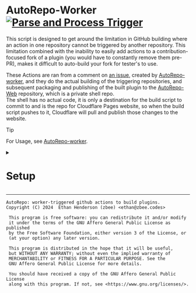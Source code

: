 # AutoRepo-Worker [![Parse and Process Trigger](https://github.com/Just-Some-Plugins/AutoRepo/actions/workflows/parse_trigger.yml/badge.svg)](https://github.com/Just-Some-Plugins/AutoRepo/actions/workflows/parse_trigger.yml)

This script is designed to get around the limitation in GitHub
building where an action in one repository cannot be
triggered by another repository.
This limitation combined with the inability to easily add
actions to a contribution-focused fork of a plugin (you would
have to constantly remove them pre-PR),
makes it difficult to auto-build your fork for tester's to use.

These Actions are ran from a comment on [an issue](https://github.com/Just-Some-Plugins/AutoRepo/issues/1),
created by [AutoRepo-worker](https://autorepo.justsome.site), and they do 
the actual building of the triggering repositories, and subsequent packaging and
publishing of the built plugin to the [AutoRepo-Web](https://autorepo.justsome.site/web)
repository, which is a private shell repo.\
The shell has no actual code, it is only a destination for the build script to commit
to and is the repo for Cloudflare Pages website, so when the build script pushes 
to it, Cloudflare will pull and publish those changes to the website.

> [!TIP]
> For Usage, see [AutoRepo-worker](https://autorepo.justsome.site).

<details><summary>

# Setup

</summary>

## Repository Secrets

These Actions Variables are required to be present on
AutoRepo, the repository that the worker is triggering builds on.

Setup under `Secrets and Variables` > `Actions` > `Secrets` in
the repository settings.

| Secret Name             | Value                                                          | PAT Link                                                         |
|-------------------------|----------------------------------------------------------------|------------------------------------------------------------------|
| BOT_READ_REPOS_TOKEN    | Fine-Grained PAT with Repository: Variables: Read, on AutoRepo | [->](https://github.com/settings/personal-access-tokens/3693504) |
| BOT_INVITE_ACCEPT_TOKEN | Classic PAT with the full repo scope                           | [->](https://github.com/settings/tokens/1683235558)              |

### Local Running

Local running of Actions is vital for development and testing, and the only real
way to do this is via [nektos/act](https://github.com/nektos/act).

It's sort of a hassle to set up, but that's made a LOT easier if done through the
[GitHub Local Actions VS Code Extension](https://marketplace.visualstudio.com/items?itemName=SanjulaGanepola.github-local-actions).
Just install that, and go through the Component Setup process (if you need help, 
go [here](https://sanjulaganepola.github.io/github-local-actions-docs/usage/components/)),
run the action once to get the prompts to finish your setup, and you'll be ready to
run the actions locally via the `.idea/runConfigurations` script (once you make 
the `.secrets` file below, that is).

### .secrets

`payload.json` has been provided for local running with `act`, but you'll still need
the secrets.

Make a new file called `.secrets`, and in it you need to add the Repository Secrets
from above, in the following format:

```
BOT_INVITE_ACCEPT_TOKEN=ghp_.......
BOT_READ_REPOS_TOKEN=github_pat_.......
```
(replacing everything after the `=` with the actual secret values)

</details>

---

    AutoRepo: worker-triggered github actions to build plugins.
    Copyright (C) 2024  Ethan Henderson (zbee) <ethan@zbee.codes>

     This program is free software: you can redistribute it and/or modify
     it under the terms of the GNU Affero General Public License as published
     by the Free Software Foundation, either version 3 of the License, or
     (at your option) any later version.

     This program is distributed in the hope that it will be useful,
     but WITHOUT ANY WARRANTY; without even the implied warranty of
     MERCHANTABILITY or FITNESS FOR A PARTICULAR PURPOSE. See the
     GNU Affero General Public License for more details.

     You should have received a copy of the GNU Affero General Public License
     along with this program. If not, see <https://www.gnu.org/licenses/>. 
